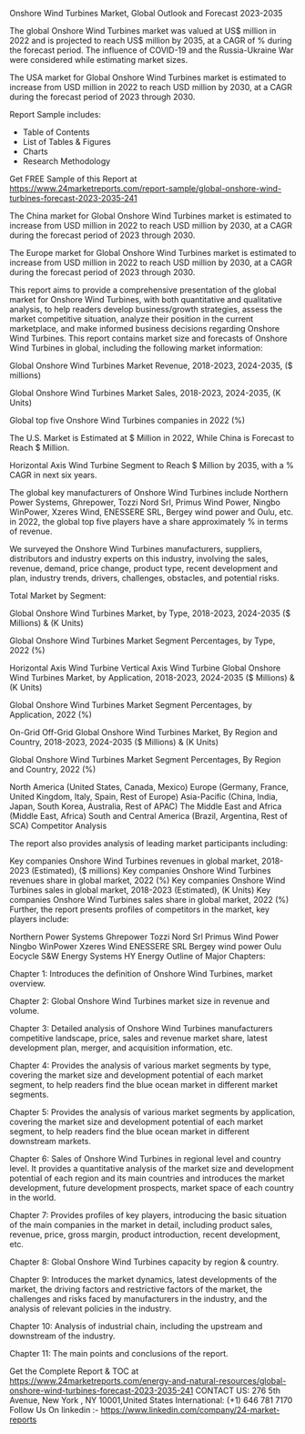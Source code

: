 Onshore Wind Turbines Market, Global Outlook and Forecast 2023-2035

The global Onshore Wind Turbines market was valued at US$ million in 2022 and is projected to reach US$ million by 2035, at a CAGR of % during the forecast period. The influence of COVID-19 and the Russia-Ukraine War were considered while estimating market sizes.

The USA market for Global Onshore Wind Turbines market is estimated to increase from USD million in 2022 to reach USD million by 2030, at a CAGR during the forecast period of 2023 through 2030.

Report Sample includes:
- Table of Contents
- List of Tables & Figures
- Charts
- Research Methodology

Get FREE Sample of this Report at https://www.24marketreports.com/report-sample/global-onshore-wind-turbines-forecast-2023-2035-241

The China market for Global Onshore Wind Turbines market is estimated to increase from USD million in 2022 to reach USD million by 2030, at a CAGR during the forecast period of 2023 through 2030.

The Europe market for Global Onshore Wind Turbines market is estimated to increase from USD million in 2022 to reach USD million by 2030, at a CAGR during the forecast period of 2023 through 2030.

This report aims to provide a comprehensive presentation of the global market for Onshore Wind Turbines, with both quantitative and qualitative analysis, to help readers develop business/growth strategies, assess the market competitive situation, analyze their position in the current marketplace, and make informed business decisions regarding Onshore Wind Turbines. This report contains market size and forecasts of Onshore Wind Turbines in global, including the following market information:

Global Onshore Wind Turbines Market Revenue, 2018-2023, 2024-2035, ($ millions)

Global Onshore Wind Turbines Market Sales, 2018-2023, 2024-2035, (K Units)

Global top five Onshore Wind Turbines companies in 2022 (%)

The U.S. Market is Estimated at $ Million in 2022, While China is Forecast to Reach $ Million.

Horizontal Axis Wind Turbine Segment to Reach $ Million by 2035, with a % CAGR in next six years.

The global key manufacturers of Onshore Wind Turbines include Northern Power Systems, Ghrepower, Tozzi Nord Srl, Primus Wind Power, Ningbo WinPower, Xzeres Wind, ENESSERE SRL, Bergey wind power and Oulu, etc. in 2022, the global top five players have a share approximately % in terms of revenue.

We surveyed the Onshore Wind Turbines manufacturers, suppliers, distributors and industry experts on this industry, involving the sales, revenue, demand, price change, product type, recent development and plan, industry trends, drivers, challenges, obstacles, and potential risks.

Total Market by Segment:

Global Onshore Wind Turbines Market, by Type, 2018-2023, 2024-2035 ($ Millions) & (K Units)

Global Onshore Wind Turbines Market Segment Percentages, by Type, 2022 (%)

Horizontal Axis Wind Turbine
Vertical Axis Wind Turbine
Global Onshore Wind Turbines Market, by Application, 2018-2023, 2024-2035 ($ Millions) & (K Units)

Global Onshore Wind Turbines Market Segment Percentages, by Application, 2022 (%)

On-Grid
Off-Grid
Global Onshore Wind Turbines Market, By Region and Country, 2018-2023, 2024-2035 ($ Millions) & (K Units)

Global Onshore Wind Turbines Market Segment Percentages, By Region and Country, 2022 (%)

North America (United States, Canada, Mexico)
Europe (Germany, France, United Kingdom, Italy, Spain, Rest of Europe)
Asia-Pacific (China, India, Japan, South Korea, Australia, Rest of APAC)
The Middle East and Africa (Middle East, Africa)
South and Central America (Brazil, Argentina, Rest of SCA)
Competitor Analysis

The report also provides analysis of leading market participants including:

Key companies Onshore Wind Turbines revenues in global market, 2018-2023 (Estimated), ($ millions)
Key companies Onshore Wind Turbines revenues share in global market, 2022 (%)
Key companies Onshore Wind Turbines sales in global market, 2018-2023 (Estimated), (K Units)
Key companies Onshore Wind Turbines sales share in global market, 2022 (%)
Further, the report presents profiles of competitors in the market, key players include:

Northern Power Systems
Ghrepower
Tozzi Nord Srl
Primus Wind Power
Ningbo WinPower
Xzeres Wind
ENESSERE SRL
Bergey wind power
Oulu
Eocycle
S&W Energy Systems
HY Energy
Outline of Major Chapters:

Chapter 1: Introduces the definition of Onshore Wind Turbines, market overview.

Chapter 2: Global Onshore Wind Turbines market size in revenue and volume.

Chapter 3: Detailed analysis of Onshore Wind Turbines manufacturers competitive landscape, price, sales and revenue market share, latest development plan, merger, and acquisition information, etc.

Chapter 4: Provides the analysis of various market segments by type, covering the market size and development potential of each market segment, to help readers find the blue ocean market in different market segments.

Chapter 5: Provides the analysis of various market segments by application, covering the market size and development potential of each market segment, to help readers find the blue ocean market in different downstream markets.

Chapter 6: Sales of Onshore Wind Turbines in regional level and country level. It provides a quantitative analysis of the market size and development potential of each region and its main countries and introduces the market development, future development prospects, market space of each country in the world.

Chapter 7: Provides profiles of key players, introducing the basic situation of the main companies in the market in detail, including product sales, revenue, price, gross margin, product introduction, recent development, etc.

Chapter 8: Global Onshore Wind Turbines capacity by region & country.

Chapter 9: Introduces the market dynamics, latest developments of the market, the driving factors and restrictive factors of the market, the challenges and risks faced by manufacturers in the industry, and the analysis of relevant policies in the industry.

Chapter 10: Analysis of industrial chain, including the upstream and downstream of the industry.

Chapter 11: The main points and conclusions of the report.

Get the Complete Report & TOC at https://www.24marketreports.com/energy-and-natural-resources/global-onshore-wind-turbines-forecast-2023-2035-241
CONTACT US:
276 5th Avenue, New York , NY 10001,United States
International: (+1) 646 781 7170
Follow Us On linkedin :- https://www.linkedin.com/company/24-market-reports
